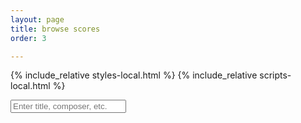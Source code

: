 ```yaml
---
layout: page
title: browse scores
order: 3

---
```


<script async src="https://www.googletagmanager.com/gtag/js?id=G-38882FHV3H"></script>
<script>
  window.dataLayer = window.dataLayer || [];
  function gtag(){dataLayer.push(arguments);}
  gtag('js', new Date());

  gtag('config', 'G-38882FHV3H');
</script>

{% include_relative styles-local.html %}
{% include_relative scripts-local.html %}

<div class="browse-page">
  <div class="page-wrapper">
    <div id="search-interface">
      <div class="top-row">
        <div class="left-search-group">
          <input type="text" id="input" onkeyup="FreeTextSearch()" placeholder="Enter title, composer, etc.">
          <span id="search-count"></span>
        </div>
        <div class="top-section">
          <div id="top-dropdowns">
            <div class="top-line">
              <div id="composer-container"></div>
              <div id="genre-container"></div>
              <div id="year-container"></div>
            </div>
            <div class="bottom-line">
              <div id="voice-container"></div>
              <div id="source-container"></div>
            </div>
          </div>
          <div class="mensuration-right"></div>
        </div>
      </div>
    </div>
    <div id="list"></div>
  </div>
</div>